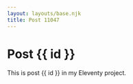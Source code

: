 ```yaml
---
layout: layouts/base.njk
title: Post 11047
---
```


# Post {{ id }}

This is post {{ id }} in my Eleventy project.
